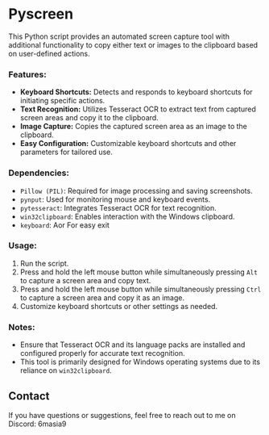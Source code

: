 # Pyscreen

This Python script provides an automated screen capture tool with additional functionality to copy either text or images to the clipboard based on user-defined actions.

### Features:
- **Keyboard Shortcuts:** Detects and responds to keyboard shortcuts for initiating specific actions.
- **Text Recognition:** Utilizes Tesseract OCR to extract text from captured screen areas and copy it to the clipboard.
- **Image Capture:** Copies the captured screen area as an image to the clipboard.
- **Easy Configuration:** Customizable keyboard shortcuts and other parameters for tailored use.

### Dependencies:
- `Pillow (PIL)`: Required for image processing and saving screenshots.
- `pynput`: Used for monitoring mouse and keyboard events.
- `pytesseract`: Integrates Tesseract OCR for text recognition.
- `win32clipboard`: Enables interaction with the Windows clipboard.
- `keyboard`: Аor For easy exit
### Usage:
1. Run the script.
2. Press and hold the left mouse button while simultaneously pressing `Alt` to capture a screen area and copy text.
3. Press and hold the left mouse button while simultaneously pressing `Ctrl` to capture a screen area and copy it as an image.
4. Customize keyboard shortcuts or other settings as needed.

### Notes:
- Ensure that Tesseract OCR and its language packs are installed and configured properly for accurate text recognition.
- This tool is primarily designed for Windows operating systems due to its reliance on `win32clipboard`.

## Contact

If you have questions or suggestions, feel free to reach out to me on Discord: 6masia9
